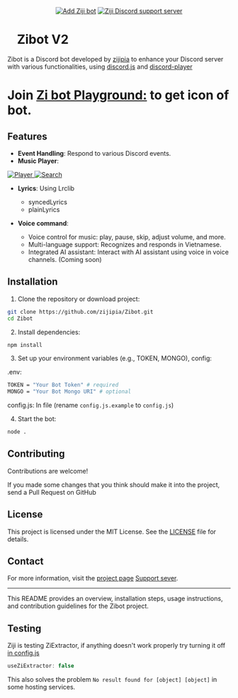 <!-- @format -->

<p align="center">
    <a href="https://discord.com/oauth2/authorize?client_id=1005716197259612193"><img src="https://img.shields.io/badge/ADD_Bot-Ziji_Bot?style=for-the-badge&label=Ziji%20Bot&color=%237289DA" alt="Add Ziji bot"></a>
    <a href="https://discord.gg/zaskhD7PTW"><img src="https://img.shields.io/discord/1007597270704869387?style=for-the-badge&color=%237289DA" alt="Ziji Discord support server"></a>
</p>

# [<img src="https://raw.githubusercontent.com/zijipia/zijipia/main/Assets/ZijiAvt.gif" width="15"/>](./) Zibot V2

Zibot is a Discord bot developed by [zijipia](https://github.com/zijipia) to enhance your Discord server with various
functionalities, using [discord.js](https://discord.js.org/) and [discord-player](https://discord-player.js.org/)

# Join [Zi bot Playground:](https://discord.gg/32GkbyXtbA) to get icon of bot.

## Features

- **Event Handling**: Respond to various Discord events.
- **Music Player**:
<p>
  <div class="image">
    <a href="./" data-sub-html="Description">
      <img alt="Player" src="https://raw.githubusercontent.com/zijipia/zijipia/Ziji-Discord-Bot-Image/Assets/Player.png" />
      <img alt="Search" src="https://github.com/zijipia/zijipia/blob/Ziji-Discord-Bot-Image/Assets/search.png" />
    </a>
  </div>
</p>

- **Lyrics**: Using Lrclib

  - syncedLyrics
  - plainLyrics

- **Voice command**:
  - Voice control for music: play, pause, skip, adjust volume, and more.
  - Multi-language support: Recognizes and responds in Vietnamese.
  - Integrated AI assistant: Interact with AI assistant using voice in voice channels. (Coming soon)

## Installation

1. Clone the repository or download project:

```bash
git clone https://github.com/zijipia/Zibot.git
cd Zibot
```

2. Install dependencies:

```bash
npm install
```

3. Set up your environment variables (e.g., TOKEN, MONGO), config:

.env:

```bash
TOKEN = "Your Bot Token" # required
MONGO = "Your Bot Mongo URI" # optional
```

config.js: In file (rename `config.js.example` to `config.js`)

4. Start the bot:

```bash
node .
```

## Contributing

Contributions are welcome!

If you made some changes that you think should make it into the project, send a Pull Request on GitHub

## License

This project is licensed under the MIT License. See the [LICENSE](./blob/main/LICENSE) file for details.

## Contact

For more information, visit the [project page](https://github.com/zijipia/Ziji-bot-discord)
[Support sever](https://discord.gg/GQyJkZDtdX).

---

This README provides an overview, installation steps, usage instructions, and contribution guidelines for the Zibot project.

## Testing

Ziji is testing ZiExtractor, if anything doesn't work properly try turning it off
[in config.js](https://github.com/zijipia/Ziji-bot-discord/blob/main/config.js.example)

```js
useZiExtractor: false
```

This also solves the problem `No result found for [object] [object]` in some hosting services.
